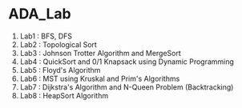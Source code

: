 # ADA_Lab

1. Lab1 : BFS, DFS
2. Lab2 : Topological Sort
3. Lab3 : Johnson Trotter Algorithm and MergeSort
4. Lab4 : QuickSort and 0/1 Knapsack using Dynamic Programming
5. Lab5 : Floyd's Algorithm
6. Lab6 : MST using Kruskal and Prim's Algorithms
7. Lab7 : Dijkstra's Algorithm and N-Queen Problem (Backtracking)
8. Lab8 : HeapSort Algorithm
